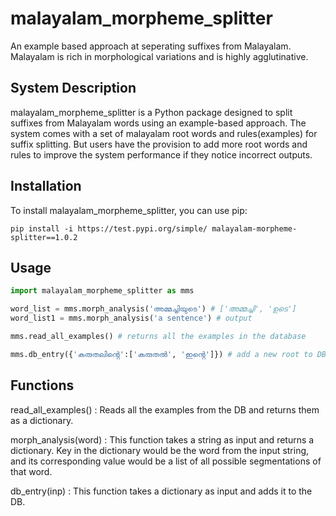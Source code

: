 # malayalam_morpheme_splitter
An example based approach at seperating suffixes from Malayalam. Malayalam is rich in morphological variations and is highly agglutinative.

## System Description

malayalam_morpheme_splitter is a Python package designed to split suffixes from Malayalam words using an example-based approach. The system comes with a set of malayalam root words and rules(examples) for suffix splitting. But users have the provision to add more root words and rules to improve the system performance if they notice incorrect outputs.

## Installation
To install malayalam_morpheme_splitter, you can use pip:

    pip install -i https://test.pypi.org/simple/ malayalam-morpheme-splitter==1.0.2

## Usage

```python
import malayalam_morpheme_splitter as mms

word_list = mms.morph_analysis('അമ്മച്ചിയുടെ') # ['അമ്മച്ചി', 'ഉടെ']
word_list1 = mms.morph_analysis('a sentence') # output

mms.read_all_examples() # returns all the examples in the database

mms.db_entry({'കരുതലിൻ്റെ':['കരുതൽ', 'ഇൻ്റെ']}) # add a new root to DB
```

## Functions
read_all_examples() : Reads all the examples from the DB and returns them as a dictionary.

morph_analysis(word) : This function takes a string as input and returns a dictionary. Key in the dictionary would be the word from the input string, and its corresponding value would be a list of all possible segmentations of that word.

db_entry(inp) : This function takes a dictionary as input and adds it to the DB.






